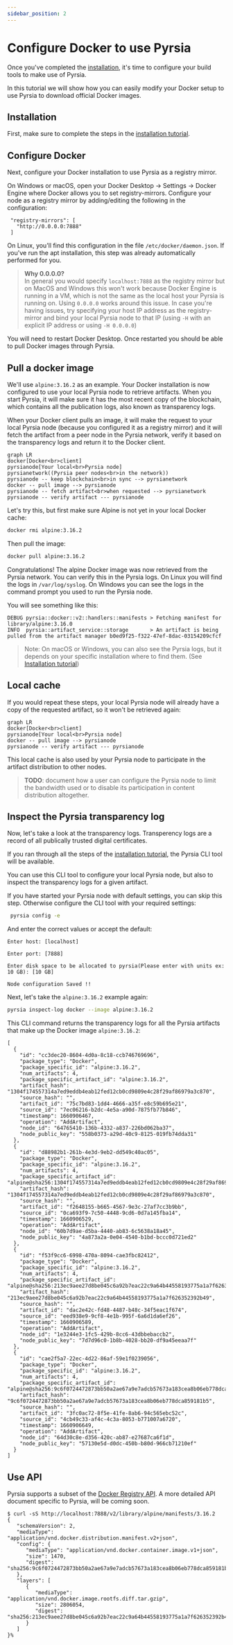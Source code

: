 ```yaml
---
sidebar_position: 2
---
```


# Configure Docker to use Pyrsia

Once you've completed the [installation](/docs/tutorials/quick-installation.mdx),
it's time to configure your build tools to make use of Pyrsia.

In this tutorial we will show how you can easily modify your Docker setup to use
Pyrsia to download official Docker images.

## Installation

First, make sure to complete the steps in the [installation tutorial](/docs/tutorials/quick-installation.mdx).

## Configure Docker

Next, configure your Docker installation to use Pyrsia as a registry mirror.

On Windows or macOS, open your Docker Desktop -> Settings ->
Docker Engine where Docker allows you to set registry-mirrors. Configure your node
as a registry mirror by adding/editing the following in the configuration:

```jsonc
 "registry-mirrors": [
   "http://0.0.0.0:7888"
 ]
```

On Linux, you'll find this configuration in the file `/etc/docker/daemon.json`.
If you've run the apt installation, this step was already automatically
performed for you.

> **Why 0.0.0.0?** \
> In general you would specify `localhost:7888` as the registry mirror but on MacOS
> and Windows this won't work because Docker Engine is running in a VM, which is
> not the same as the local host your Pyrsia is running on. Using `0.0.0.0` works
> around this issue. In case you're having issues, try specifying your host IP address
> as the registry-mirror and bind your local Pyrsia node to that IP (using `-H`
> with an explicit IP address or using `-H 0.0.0.0`)

You will need to restart Docker Desktop. Once restarted you should be able to
pull Docker images through Pyrsia.

## Pull a docker image

We'll use `alpine:3.16.2` as an example. Your Docker installation is now configured
to use your local Pyrsia node to retrieve artifacts. When you start Pyrsia, it will
make sure it has the most recent copy of the blockchain, which contains all the
publication logs, also known as transparency logs.

When your Docker client pulls an image, it will make the request to your local
Pyrsia node (because you configured it as a registry mirror) and it will fetch
the artifact from a peer node in the Pyrsia network, verify it based on the
transparency logs and return it to the Docker client.

```mermaid
graph LR
docker[Docker<br>client]
pyrsianode[Your local<br>Pyrsia node]
pyrsianetwork((Pyrsia peer nodes<br>in the network))
pyrsianode -- keep blockchain<br>in sync --> pyrsianetwork
docker -- pull image --> pyrsianode
pyrsianode -- fetch artifact<br>when requested --> pyrsianetwork
pyrsianode -- verify artifact --- pyrsianode
```

Let's try this, but first make sure Alpine is not yet in your local Docker cache:

```sh
docker rmi alpine:3.16.2
```

Then pull the image:

```sh
docker pull alpine:3.16.2
```

Congratulations! The alpine Docker image was now retrieved from the Pyrsia network.
You can verify this in the Pyrsia logs. On Linux you will find the logs in `/var/log/syslog`.
On Windows you can see the logs in the command prompt you used to run the Pyrsia node.

You will see something like this:

```text
DEBUG pyrsia::docker::v2::handlers::manifests > Fetching manifest for library/alpine:3.16.0
INFO  pyrsia::artifact_service::storage       > An artifact is being pulled from the artifact manager b0ed9f25-f322-47ef-8dac-03154209cfcf
```

> Note: On macOS or Windows, you can also see the Pyrsia logs, but it depends on
> your specific installation where to find them. (See [Installation tutorial](/docs/tutorials/quick-installation.mdx))

## Local cache

If you would repeat these steps, your local Pyrsia node will already have a copy
of the requested artifact, so it won't be retrieved again:

```mermaid
graph LR
docker[Docker<br>client]
pyrsianode[Your local<br>Pyrsia node]
docker -- pull image --> pyrsianode
pyrsianode -- verify artifact --- pyrsianode
```

This local cache is also used by your Pyrsia node to participate in the artifact
distribution to other nodes.

> **TODO**: document how a user can configure the Pyrsia node to limit the bandwidth
> used or to disable its participation in content distribution altogether.

## Inspect the Pyrsia transparency log

Now, let's take a look at the transparency logs. Transperency logs are a record of all publically trusted digital certificates.

If you ran through all the steps of the [installation tutorial](/docs/tutorials/quick-installation.mdx), the Pyrsia CLI tool will be available.

You can use this CLI tool to configure your local Pyrsia node, but also to inspect
the transparency logs for a given artifact.

If you have started your Pyrsia node with default settings, you can skip this step.
Otherwise configure the CLI tool with your required settings:

```sh
 pyrsia config -e
 ```

And enter the correct values or accept the default:

```text
Enter host: [localhost]

Enter port: [7888]

Enter disk space to be allocated to pyrsia(Please enter with units ex: 10 GB): [10 GB]

Node configuration Saved !!
```

Next, let's take the `alpine:3.16.2` example again:

```sh
pyrsia inspect-log docker --image alpine:3.16.2
```

This CLI command returns the transparency logs for all the Pyrsia artifacts that
make up the Docker image `alpine:3.16.2`:

```text
[
  {
    "id": "cc3dec20-8604-4d0a-8c18-ccb746769696",
    "package_type": "Docker",
    "package_specific_id": "alpine:3.16.2",
    "num_artifacts": 4,
    "package_specific_artifact_id": "alpine:3.16.2",
    "artifact_hash": "1304f174557314a7ed9eddb4eab12fed12cb0cd9809e4c28f29af86979a3c870",
    "source_hash": "",
    "artifact_id": "75c7bd83-1dd4-4666-a35f-e8c59b695e21",
    "source_id": "7ec06216-b2dc-4e5a-a90d-7875fb77b846",
    "timestamp": 1660906467,
    "operation": "AddArtifact",
    "node_id": "64765410-136b-4332-a837-226bd062ba37",
    "node_public_key": "558b0373-a29d-40c9-8125-019fb74dda31"
  },
  {
    "id": "d88982b1-261b-4e3d-9eb2-dd549c40ac05",
    "package_type": "Docker",
    "package_specific_id": "alpine:3.16.2",
    "num_artifacts": 4,
    "package_specific_artifact_id": "alpine@sha256:1304f174557314a7ed9eddb4eab12fed12cb0cd9809e4c28f29af86979a3c870",
    "artifact_hash": "1304f174557314a7ed9eddb4eab12fed12cb0cd9809e4c28f29af86979a3c870",
    "source_hash": "",
    "artifact_id": "f2648155-b665-4567-9e3c-27af7cc3b9bb",
    "source_id": "0ca693f9-7c50-4448-9cd6-0d7a145fba14",
    "timestamp": 1660906529,
    "operation": "AddArtifact",
    "node_id": "60b7d9ae-d5ba-4440-ab83-6c5638a18a45",
    "node_public_key": "4a873a2a-0e04-4540-b1bd-bccc0d721ed2"
  },
  {
    "id": "f53f9cc6-6998-470a-8094-cae3fbc82412",
    "package_type": "Docker",
    "package_specific_id": "alpine:3.16.2",
    "num_artifacts": 4,
    "package_specific_artifact_id": "alpine@sha256:213ec9aee27d8be045c6a92b7eac22c9a64b44558193775a1a7f626352392b49",
    "artifact_hash": "213ec9aee27d8be045c6a92b7eac22c9a64b44558193775a1a7f626352392b49",
    "source_hash": "",
    "artifact_id": "dac2e42c-fd48-4487-b48c-34f5eac1f674",
    "source_id": "eed938e9-9cf8-4e1b-995f-6a6d1da6ef26",
    "timestamp": 1660906589,
    "operation": "AddArtifact",
    "node_id": "1e3244e3-1fc5-429b-8cc6-43dbbebaccb2",
    "node_public_key": "7d7d96c0-1b8b-4028-bb20-df9a45eeaa7f"
  },
  {
    "id": "cae2f5a7-22ec-4d22-86af-59e1f0239056",
    "package_type": "Docker",
    "package_specific_id": "alpine:3.16.2",
    "num_artifacts": 4,
    "package_specific_artifact_id": "alpine@sha256:9c6f0724472873bb50a2ae67a9e7adcb57673a183cea8b06eb778dca859181b5",
    "artifact_hash": "9c6f0724472873bb50a2ae67a9e7adcb57673a183cea8b06eb778dca859181b5",
    "source_hash": "",
    "artifact_id": "3fc0ac72-8f5e-41fe-8ab6-94c565ebc52c",
    "source_id": "4cb49c33-af4c-4c3a-8053-b771007a6720",
    "timestamp": 1660906649,
    "operation": "AddArtifact",
    "node_id": "64d30c8e-d356-420c-ab87-e27687ca6f1d",
    "node_public_key": "57130e5d-d0dc-450b-b80d-966cb71210ef"
  }
]
```

## Use API

Pyrsia supports a subset of the [Docker Registry API](https://docs.docker.com/registry/spec/api/). A more detailed API document specific to Pyrsia, will be coming soon.

```shell
$ curl -sS http://localhost:7888/v2/library/alpine/manifests/3.16.2
{
   "schemaVersion": 2,
   "mediaType": "application/vnd.docker.distribution.manifest.v2+json",
   "config": {
      "mediaType": "application/vnd.docker.container.image.v1+json",
      "size": 1470,
      "digest": "sha256:9c6f0724472873bb50a2ae67a9e7adcb57673a183cea8b06eb778dca859181b5"
   },
   "layers": [
      {
         "mediaType": "application/vnd.docker.image.rootfs.diff.tar.gzip",
         "size": 2806054,
         "digest": "sha256:213ec9aee27d8be045c6a92b7eac22c9a64b44558193775a1a7f626352392b49"
      }
   ]
}%
```
